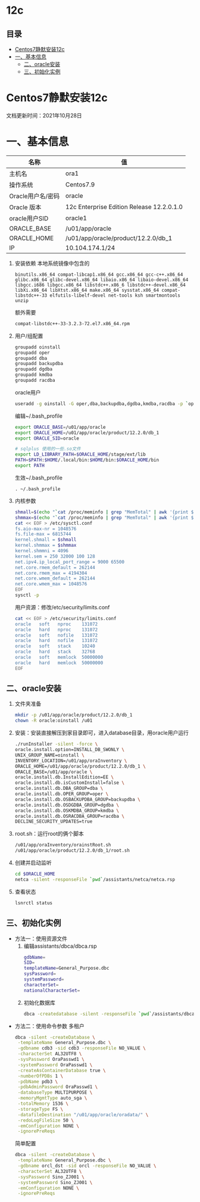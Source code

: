 # 12c

## 目录

-   [Centos7静默安装12c](#Centos7静默安装12c)
-   [一、基本信息](#一基本信息)
    -   [二、oracle安装](#二oracle安装)
    -   [三、初始化实例](#三初始化实例)

# Centos7静默安装12c

文档更新时间：2021年10月28日

# 一、基本信息

| 名称           | 值                                         |
| ------------ | ----------------------------------------- |
| 主机名          | ora1                                      |
| 操作系统         | Centos7.9                                 |
| Oracle用户名/密码 | oracle                                    |
| Oracle 版本    | 12c Enterprise Edition Release 12.2.0.1.0 |
| oracle用户SID  | oracle1                                   |
| ORACLE\_BASE | /u01/app/oracle                           |
| ORACLE\_HOME | /u01/app/oracle/product/12.2.0/db\_1      |
| IP           | 10.104.174.1/24                           |

1.  安装依赖
    本地系统镜像中包含的
    ```纯文本
    binutils.x86_64 compat-libcap1.x86_64 gcc.x86_64 gcc-c++.x86_64 glibc.x86_64 glibc-devel.x86_64 libaio.x86_64 libaio-devel.x86_64 libgcc.i686 libgcc.x86_64 libstdc++.x86_6 libstdc++-devel.x86_64 libXi.x86_64 libXtst.x86_64 make.x86_64 sysstat.x86_64 compat-libstdc++-33 elfutils-libelf-devel net-tools ksh smartmontools unzip
    ```
    额外需要
    ```bash
    compat-libstdc++-33-3.2.3-72.el7.x86_64.rpm
    ```
2.  用户/组配置
    ```bash
    groupadd oinstall
    groupadd oper
    groupadd dba
    groupadd backupdba
    groupadd dgdba
    groupadd kmdba
    groupadd racdba
    ```
    oracle用户
    ```bash
    useradd -g oinstall -G oper,dba,backupdba,dgdba,kmdba,racdba -p `openssl passwd -1 "oracle"` -d /home/oracle oracle
    ```
    编辑\~/.bash\_profile
    ```bash
    export ORACLE_BASE=/u01/app/oracle
    export ORACLE_HOME=/u01/app/oracle/product/12.2.0/db_1
    export ORACLE_SID=oracle

    # sqlplus 使用的一些.so文件
    export LD_LIBRARY_PATH=$ORACLE_HOME/stage/ext/lib
    PATH=$PATH:$HOME/.local/bin:$HOME/bin:$ORACLE_HOME/bin
    export PATH
    ```
    生效\~/.bash\_profile
    ```纯文本
    . ~/.bash_profile
    ```
3.  内核参数
    ```bash
    shmall=$(echo "`cat /proc/meminfo | grep "MemTotal" | awk '{print $2}'` / (`getconf PAGESIZE` / 1024)" | bc)
    shmmax=$(echo "`cat /proc/meminfo | grep "MemTotal" | awk '{print $2}'` * 1024 * 0.8" | bc  | sed 's#\..*$##')
    cat << EOF > /etc/sysctl.conf 
    fs.aio-max-nr = 1048576
    fs.file-max = 6815744
    kernel.shmall = $shmall
    kernel.shmmax = $shmmax
    kernel.shmmni = 4096
    kernel.sem = 250 32000 100 128
    net.ipv4.ip_local_port_range = 9000 65500
    net.core.rmem_default = 262144
    net.core.rmem_max = 4194304
    net.core.wmem_default = 262144
    net.core.wmem_max = 1048576
    EOF
    sysctl -p
    ```
    用户资源：修改/etc/security/limits.conf
    ```bash
    cat << EOF > /etc/security/limits.conf
    oracle   soft   nproc    131072
    oracle   hard   nproc    131072
    oracle   soft   nofile   131072
    oracle   hard   nofile   131072 
    oracle   soft   stack    10240
    oracle   hard   stack    32768
    oracle   soft   memlock  50000000
    oracle   hard   memlock  50000000
    EOF
    ```

## 二、oracle安装

1.  文件夹准备
    ```bash
    mkdir -p /u01/app/oracle/product/12.2.0/db_1
    chown -R oracle:oinstall /u01
    ```
2.  安装：安装直接解压到家目录即可，进入database目录，用oracle用户运行
    ```bash
    ./runInstaller -silent -force \
    oracle.install.option=INSTALL_DB_SWONLY \
    UNIX_GROUP_NAME=oinstall \
    INVENTORY_LOCATION=/u01/app/oraInventory \
    ORACLE_HOME=/u01/app/oracle/product/12.2.0/db_1 \
    ORACLE_BASE=/u01/app/oracle \
    oracle.install.db.InstallEdition=EE \
    oracle.install.db.isCustomInstall=false \
    oracle.install.db.DBA_GROUP=dba \
    oracle.install.db.OPER_GROUP=oper \
    oracle.install.db.OSBACKUPDBA_GROUP=backupdba \
    oracle.install.db.OSDGDBA_GROUP=dgdba \
    oracle.install.db.OSKMDBA_GROUP=kmdba \
    oracle.install.db.OSRACDBA_GROUP=racdba \
    DECLINE_SECURITY_UPDATES=true
    ```
3.  root.sh：运行root的俩个脚本
    ```bash
    /u01/app/oraInventory/orainstRoot.sh
    /u01/app/oracle/product/12.2.0/db_1/root.sh
    ```
4.  创建并启动监听
    ```bash
    cd $ORACLE_HOME
    netca -silent -responseFile `pwd`/assistants/netca/netca.rsp
    ```
5.  查看状态
    ```bash
    lsnrctl status
    ```

## 三、初始化实例

-   方法一：使用资源文件
    1.  编辑assistants/dbca/dbca.rsp
        ```bash
        gdbName=
        SID=
        templateName=General_Purpose.dbc
        sysPassword=
        systemPassword=
        characterSet=
        nationalCharacterSet=
        ```
    2.  初始化数据库
        ```bash
        dbca -createdatabase -silent -responseFile `pwd`/assistants/dbca/dbca.rsp
        ```
-   方法二：使用命令参数
    多租户
    ```bash
    dbca -silent -createDatabase \
     -templateName General_Purpose.dbc \
     -gdbname cdb3 -sid cdb3 -responseFile NO_VALUE \
     -characterSet AL32UTF8 \
     -sysPassword OraPasswd1 \
     -systemPassword OraPasswd1 \
     -createAsContainerDatabase true \
     -numberOfPDBs 1 \
     -pdbName pdb3 \
     -pdbAdminPassword OraPasswd1 \
     -databaseType MULTIPURPOSE \
     -memoryMgmtType auto_sga \
     -totalMemory 1536 \
     -storageType FS \
     -datafileDestination "/u01/app/oracle/oradata/" \
     -redoLogFileSize 50 \
     -emConfiguration NONE \
     -ignorePreReqs
    ```
    简单配置
    ```bash
    dbca -silent -createDatabase \
     -templateName General_Purpose.dbc \
     -gdbname orcl_dst -sid orcl -responseFile NO_VALUE \
     -characterSet AL32UTF8 \
     -sysPassword Sino_ZJ001 \
     -systemPassword Sino_ZJ001 \
     -emConfiguration NONE \
     -ignorePreReqs
    ```
